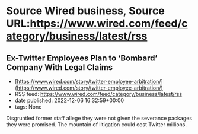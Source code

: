 # Source Wired business, Source URL:https://www.wired.com/feed/category/business/latest/rss

## Ex-Twitter Employees Plan to ‘Bombard’ Company With Legal Claims
 - [https://www.wired.com/story/twitter-employee-arbitration/](https://www.wired.com/story/twitter-employee-arbitration/)
 - RSS feed: https://www.wired.com/feed/category/business/latest/rss
 - date published: 2022-12-06 16:32:59+00:00
 - tags: None

Disgruntled former staff allege they were not given the severance packages they were promised. The mountain of litigation could cost Twitter millions.
